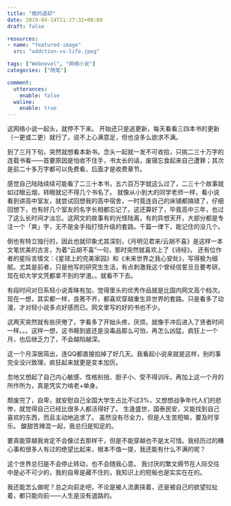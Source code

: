 ```yaml
---
title: "瘾的退却"
date: 2019-04-14T21:27:32+08:00
draft: false

resources:
- name: "featured-image"
  src: "addction-vs-life.jpeg"

tags: ["Webnovel", "网络小说"]
categories: ["随笔"]

comment:
  utterances:
    enable: false
  waline:
    enable: true
---
```


这网络小说一起头，就停不下来。
开始还只是追更新，每天看看三四本书的更新（一更或二更）就行了，说不上心满意足，但也没多么欲求不满。

到了三月下旬，突然就想看本新书。念头一起就一发不可收拾，只挑二三十万字的连载书看——首要原因是怕收不住手，书太长的话，废寝忘食起来自己遭罪；其次是前二十多万字都可以免费看，后面才是收费章节。

感觉自己陆陆续续可能看了二三十本书，五六百万字就这么过了，二三十个故事就如过眼云烟，转眼就记不得几个书名了。
就像从小到大的同学老师一样，看小说看到讲高中室友，就尝试回想我的高中宿舍，一时竟连自己的床铺都搞错了，仔细回想下，也有好几个室友的名字长相都忘记了。这还算好了，毕竟高中三年，也过了这么长时间才淡忘。这网文的故事有的光怪陆离，有的异想天开，大部分都是专注一个「爽」字，无不是金手指打怪升级的套路。千篇一律下，能记住的没几个。

倒也有特立独行的，因此也就印象尤其深刻，《月明见君来/云胡不喜》是这样一本文笔优美的古言，为着“云胡不喜”一句，那时突然就喜欢上了《诗经》。
还有位作者的星际言情文：《星球上的完美家园》和《未来世界之我心安处》，写得极为细腻。尤其是前者，只是他写的研究生生活，有点刺激我这个曾经信誓旦旦要考研，现在却大学文凭都拿不到的学渣。。就看不下去。

有段时间对日系轻小说青睐有加，觉得里头的优秀作品就是比国内网文高个档次。现在一想，其实都一样，良莠不齐，都喜欢穿越重生异世界的套路。只是看多了动漫，才对轻小说多点好感而已。网文里写的好的书也不少。

这两天突然就有些厌倦了，字看多了开始头疼，厌烦。就像手冲后进入了贤者时间一样。。。这样一想，这书瘾到底还是没毒品那么可怕，再怎么凶猛，疯狂上一个月，也后继乏力了，不会越陷越深。

这一个月深居简出，连QQ都直接掐掉了好几天。我看起小说来就是这样，别的事完全没兴致理，疯狂起来就更是变本加厉。

忽地又想起了自己内心敏感、性格别扭、胆子小、受不得训斥。再加上这一个月的所作所为，真是凭实力啃老+单身。

颓废完了，自卑，就安慰自己全国大学生占比不过3%，又想想战争年代人们的悲惨，就觉得自己已经比很多人都活得好了。
生逢盛世，国泰民安，又能找到自己喜欢的东西，而且主动地追求了。
虽然没有尽全力，但是人生苦短嘛，要及时享乐。
酸甜苦辣混一起，我总归是知足的。

要真能穿越我肯定不会像过去那样干，但是不能穿越也不是太可惜。我经历过的糟心事和很多人有过的绝望比起来，根本不值一提，我还能有什么不满的呢？

这个世界总归是不会停止转动，也不会随我心意。
我讨厌的繁文缛节在人际交往中是必不可少的，我的自卑是藏不住的，我知识上的短板也是实实在在的。

我还能怎么做呢？总之向前走吧，不论是被人流裹挟着，还是被自己的欲望拉扯着，都只能向前——人生是没有退路的。
